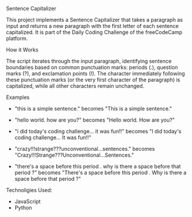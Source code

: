 Sentence Capitalizer

This project implements a Sentence Capitalizer that takes a paragraph as input and returns a new paragraph with the first letter of each sentence capitalized. It is part of the Daily Coding Challenge of the freeCodeCamp platform. 

How it Works

The script iterates through the input paragraph, identifying sentence boundaries based on common punctuation marks: periods (.), question marks (?), and exclamation points (!). The character immediately following these punctuation marks (or the very first character of the paragraph) is capitalized, while all other characters remain unchanged.

Examples

- "this is a simple sentence." becomes "This is a simple sentence."

- "hello world. how are you?" becomes "Hello world. How are you?"

- "i did today's coding challenge... it was fun!!" becomes "I did today's coding challenge... It was fun!!"

- "crazy!!!strange???unconventional...sentences." becomes "Crazy!!!Strange???Unconventional...Sentences."

- "there's a space before this period . why is there a space before that period ?" becomes "There's a space before this period . Why is there a space before that period ?"

Technoligies Used:

- JavaScript
- Python

